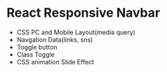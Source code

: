 # React Responsive Navbar
- CSS PC and Mobile Layout(media query)
- Navgation Data(links, sns)
- Toggle button
- Class Toggle
- CSS animation Slide Effect
